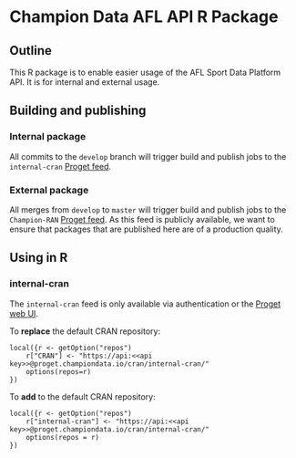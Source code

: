 # Champion Data AFL API R Package

## Outline
This R package is to enable easier usage of the AFL Sport Data Platform API. It is for internal and external usage.

## Building and publishing
### Internal package
All commits to the ```develop``` branch will trigger build and publish jobs to the ```internal-cran``` [Proget feed](https://proget.championdata.io/feeds/internal-cran). 

### External package
All merges from ```develop``` to ```master``` will trigger build and publish jobs to the ```Champion-RAN``` [Proget feed](https://proget.championdata.io/feeds/ChampionRAN). As this feed is publicly available, we want to ensure that packages that are published here are of a production quality.

## Using in R
### internal-cran
The ```internal-cran``` feed is only available via authentication or the [Proget web UI](https://proget.championdata.io/feeds). 

To **replace** the default CRAN repository:
```
local({r <- getOption("repos")
    r["CRAN"] <- "https://api:<<api key>>@proget.championdata.io/cran/internal-cran/" 
    options(repos=r)
})
```

To **add** to the default CRAN repository:
```
local({r <- getOption("repos")
    r["internal-cran"] <- "https://api:<<api key>>@proget.championdata.io/cran/internal-cran/"
    options(repos = r)
})
```